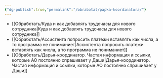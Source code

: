 ```yaml
---
{"dg-publish":true,"permalink":"/obrabotat/papka-koordinatora/"}
---
```



- [[Обработать/Куда и как добавлять трудочасы для нового сотрудника\|Куда и как добавлять трудочасы для нового сотрудника]]
- [[Обработать/Ассистента попросить платежи вставлять как числа, а то программа не пониманиет\|Ассистента попросить платежи вставлять как числа, а то программа не пониманиет]]
- [[Обработать/Дарья-координатор. Частая информация и ссылки, которые АО постоянно спрашивает у Даши\|Дарья-координатор. Частая информация и ссылки, которые АО постоянно спрашивает у Даши]]